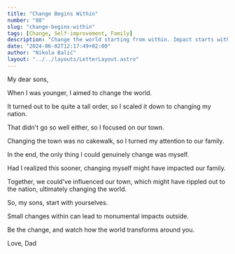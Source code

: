 ```yaml
---
title: "Change Begins Within"
number: "88"
slug: "change-begins-within"
tags: [Change, Self-improvement, Family]
description: "Change the world starting from within. Impact starts with self-improvement. Transform yourself to influence your family, town, nation, and the world."
date: "2024-06-02T12:17:49+02:00"
author: "Nikola Balić"
layout: "../../layouts/LetterLayout.astro"
---
```

My dear sons,

When I was younger, I aimed to change the world. 

It turned out to be quite a tall order, so I scaled it down to changing my nation. 

That didn't go so well either, so I focused on our town. 

Changing the town was no cakewalk, so I turned my attention to our family. 

In the end, the only thing I could genuinely change was myself. 

Had I realized this sooner, changing myself might have impacted our family. 

Together, we could've influenced our town, which might have rippled out to the nation, ultimately changing the world. 

So, my sons, start with yourselves. 

Small changes within can lead to monumental impacts outside. 

Be the change, and watch how the world transforms around you.

Love,
Dad